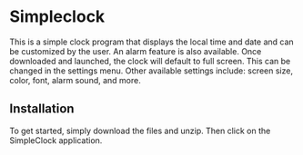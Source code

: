 # Simpleclock

This is a simple clock program that displays the local time and date and can be customized by the user. An alarm feature is also available. Once downloaded and launched, the clock will default to full screen. This can be changed in the settings menu. Other available settings include: screen size, color, font, alarm sound, and more.

## Installation
To get started, simply download the files and unzip. Then click on the SimpleClock application.
